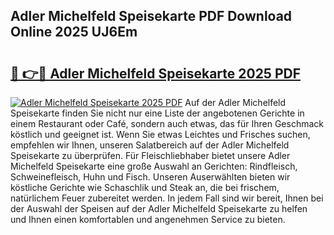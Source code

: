 ## Adler Michelfeld Speisekarte PDF Download Online 2025 UJ6Em

# <h2><a href="http://gc7pmmy.nevu.top/?p=Adler+Michelfeld+Speisekarte">🔗 👉🔴 Adler Michelfeld Speisekarte 2025 PDF</a></h2>

[![Adler Michelfeld Speisekarte 2025 PDF](https://i.imgur.com/dBaPXMq.png)](http://gc7pmmy.nevu.top/?p=Adler+Michelfeld+Speisekarte)
Auf der Adler Michelfeld Speisekarte finden Sie nicht nur eine Liste der angebotenen Gerichte in einem Restaurant oder Café, sondern auch etwas, das für Ihren Geschmack köstlich und geeignet ist. Wenn Sie etwas Leichtes und Frisches suchen, empfehlen wir Ihnen, unseren Salatbereich auf der Adler Michelfeld Speisekarte zu überprüfen. Für Fleischliebhaber bietet unsere Adler Michelfeld Speisekarte eine große Auswahl an Gerichten: Rindfleisch, Schweinefleisch, Huhn und Fisch. Unseren Auserwählten bieten wir köstliche Gerichte wie Schaschlik und Steak an, die bei frischem, natürlichem Feuer zubereitet werden. In jedem Fall sind wir bereit, Ihnen bei der Auswahl der Speisen auf der Adler Michelfeld Speisekarte zu helfen und Ihnen einen komfortablen und angenehmen Service zu bieten.

